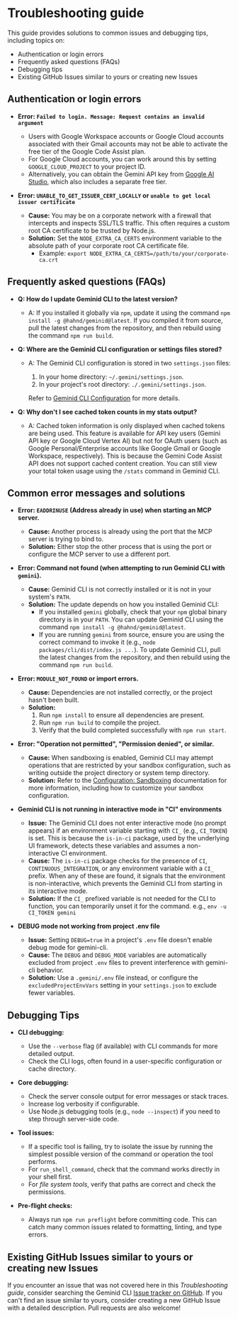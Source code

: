 # Troubleshooting guide

This guide provides solutions to common issues and debugging tips, including topics on:

- Authentication or login errors
- Frequently asked questions (FAQs)
- Debugging tips
- Existing GitHub Issues similar to yours or creating new Issues

## Authentication or login errors

- **Error: `Failed to login. Message: Request contains an invalid argument`**
  - Users with Google Workspace accounts or Google Cloud accounts
    associated with their Gmail accounts may not be able to activate the free
    tier of the Google Code Assist plan.
  - For Google Cloud accounts, you can work around this by setting
    `GOOGLE_CLOUD_PROJECT` to your project ID.
  - Alternatively, you can obtain the Gemini API key from
    [Google AI Studio](http://aistudio.google.com/app/apikey), which also includes a
    separate free tier.

- **Error: `UNABLE_TO_GET_ISSUER_CERT_LOCALLY` or `unable to get local issuer certificate`**
  - **Cause:** You may be on a corporate network with a firewall that intercepts and inspects SSL/TLS traffic. This often requires a custom root CA certificate to be trusted by Node.js.
  - **Solution:** Set the `NODE_EXTRA_CA_CERTS` environment variable to the absolute path of your corporate root CA certificate file.
    - Example: `export NODE_EXTRA_CA_CERTS=/path/to/your/corporate-ca.crt`

## Frequently asked questions (FAQs)

- **Q: How do I update Geminid CLI to the latest version?**
  - A: If you installed it globally via `npm`, update it using the command `npm install -g @hahnd/geminid@latest`. If you compiled it from source, pull the latest changes from the repository, and then rebuild using the command `npm run build`.

- **Q: Where are the Geminid CLI configuration or settings files stored?**
  - A: The Geminid CLI configuration is stored in two `settings.json` files:
    1. In your home directory: `~/.gemini/settings.json`.
    2. In your project's root directory: `./.gemini/settings.json`.

    Refer to [Geminid CLI Configuration](./cli/configuration.md) for more details.

- **Q: Why don't I see cached token counts in my stats output?**
  - A: Cached token information is only displayed when cached tokens are being used. This feature is available for API key users (Gemini API key or Google Cloud Vertex AI) but not for OAuth users (such as Google Personal/Enterprise accounts like Google Gmail or Google Workspace, respectively). This is because the Gemini Code Assist API does not support cached content creation. You can still view your total token usage using the `/stats` command in Geminid CLI.

## Common error messages and solutions

- **Error: `EADDRINUSE` (Address already in use) when starting an MCP server.**
  - **Cause:** Another process is already using the port that the MCP server is trying to bind to.
  - **Solution:**
    Either stop the other process that is using the port or configure the MCP server to use a different port.

- **Error: Command not found (when attempting to run Geminid CLI with `gemini`).**
  - **Cause:** Geminid CLI is not correctly installed or it is not in your system's `PATH`.
  - **Solution:**
    The update depends on how you installed Geminid CLI:
    - If you installed `gemini` globally, check that your `npm` global binary directory is in your `PATH`. You can update Geminid CLI using the command `npm install -g @hahnd/geminid@latest`.
    - If you are running `gemini` from source, ensure you are using the correct command to invoke it (e.g., `node packages/cli/dist/index.js ...`). To update Geminid CLI, pull the latest changes from the repository, and then rebuild using the command `npm run build`.

- **Error: `MODULE_NOT_FOUND` or import errors.**
  - **Cause:** Dependencies are not installed correctly, or the project hasn't been built.
  - **Solution:**
    1.  Run `npm install` to ensure all dependencies are present.
    2.  Run `npm run build` to compile the project.
    3.  Verify that the build completed successfully with `npm run start`.

- **Error: "Operation not permitted", "Permission denied", or similar.**
  - **Cause:** When sandboxing is enabled, Geminid CLI may attempt operations that are restricted by your sandbox configuration, such as writing outside the project directory or system temp directory.
  - **Solution:** Refer to the [Configuration: Sandboxing](./cli/configuration.md#sandboxing) documentation for more information, including how to customize your sandbox configuration.

- **Geminid CLI is not running in interactive mode in "CI" environments**
  - **Issue:** The Geminid CLI does not enter interactive mode (no prompt appears) if an environment variable starting with `CI_` (e.g., `CI_TOKEN`) is set. This is because the `is-in-ci` package, used by the underlying UI framework, detects these variables and assumes a non-interactive CI environment.
  - **Cause:** The `is-in-ci` package checks for the presence of `CI`, `CONTINUOUS_INTEGRATION`, or any environment variable with a `CI_` prefix. When any of these are found, it signals that the environment is non-interactive, which prevents the Geminid CLI from starting in its interactive mode.
  - **Solution:** If the `CI_` prefixed variable is not needed for the CLI to function, you can temporarily unset it for the command. e.g., `env -u CI_TOKEN gemini`

- **DEBUG mode not working from project .env file**
  - **Issue:** Setting `DEBUG=true` in a project's `.env` file doesn't enable debug mode for gemini-cli.
  - **Cause:** The `DEBUG` and `DEBUG_MODE` variables are automatically excluded from project `.env` files to prevent interference with gemini-cli behavior.
  - **Solution:** Use a `.gemini/.env` file instead, or configure the `excludedProjectEnvVars` setting in your `settings.json` to exclude fewer variables.

## Debugging Tips

- **CLI debugging:**
  - Use the `--verbose` flag (if available) with CLI commands for more detailed output.
  - Check the CLI logs, often found in a user-specific configuration or cache directory.

- **Core debugging:**
  - Check the server console output for error messages or stack traces.
  - Increase log verbosity if configurable.
  - Use Node.js debugging tools (e.g., `node --inspect`) if you need to step through server-side code.

- **Tool issues:**
  - If a specific tool is failing, try to isolate the issue by running the simplest possible version of the command or operation the tool performs.
  - For `run_shell_command`, check that the command works directly in your shell first.
  - For _file system tools_, verify that paths are correct and check the permissions.

- **Pre-flight checks:**
  - Always run `npm run preflight` before committing code. This can catch many common issues related to formatting, linting, and type errors.

## Existing GitHub Issues similar to yours or creating new Issues

If you encounter an issue that was not covered here in this _Troubleshooting guide_, consider searching the Geminid CLI [Issue tracker on GitHub](https://github.com/hermannhahn/gemini-cli/issues). If you can't find an issue similar to yours, consider creating a new GitHub Issue with a detailed description. Pull requests are also welcome!
